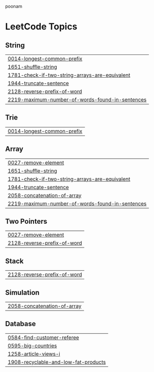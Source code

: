poonam

<!---LeetCode Topics Start-->
# LeetCode Topics
## String
|  |
| ------- |
| [0014-longest-common-prefix](https://github.com/darahan11416/LEETCODE/tree/master/0014-longest-common-prefix) |
| [1651-shuffle-string](https://github.com/darahan11416/LEETCODE/tree/master/1651-shuffle-string) |
| [1781-check-if-two-string-arrays-are-equivalent](https://github.com/darahan11416/LEETCODE/tree/master/1781-check-if-two-string-arrays-are-equivalent) |
| [1944-truncate-sentence](https://github.com/darahan11416/LEETCODE/tree/master/1944-truncate-sentence) |
| [2128-reverse-prefix-of-word](https://github.com/darahan11416/LEETCODE/tree/master/2128-reverse-prefix-of-word) |
| [2219-maximum-number-of-words-found-in-sentences](https://github.com/darahan11416/LEETCODE/tree/master/2219-maximum-number-of-words-found-in-sentences) |
## Trie
|  |
| ------- |
| [0014-longest-common-prefix](https://github.com/darahan11416/LEETCODE/tree/master/0014-longest-common-prefix) |
## Array
|  |
| ------- |
| [0027-remove-element](https://github.com/darahan11416/LEETCODE/tree/master/0027-remove-element) |
| [1651-shuffle-string](https://github.com/darahan11416/LEETCODE/tree/master/1651-shuffle-string) |
| [1781-check-if-two-string-arrays-are-equivalent](https://github.com/darahan11416/LEETCODE/tree/master/1781-check-if-two-string-arrays-are-equivalent) |
| [1944-truncate-sentence](https://github.com/darahan11416/LEETCODE/tree/master/1944-truncate-sentence) |
| [2058-concatenation-of-array](https://github.com/darahan11416/LEETCODE/tree/master/2058-concatenation-of-array) |
| [2219-maximum-number-of-words-found-in-sentences](https://github.com/darahan11416/LEETCODE/tree/master/2219-maximum-number-of-words-found-in-sentences) |
## Two Pointers
|  |
| ------- |
| [0027-remove-element](https://github.com/darahan11416/LEETCODE/tree/master/0027-remove-element) |
| [2128-reverse-prefix-of-word](https://github.com/darahan11416/LEETCODE/tree/master/2128-reverse-prefix-of-word) |
## Stack
|  |
| ------- |
| [2128-reverse-prefix-of-word](https://github.com/darahan11416/LEETCODE/tree/master/2128-reverse-prefix-of-word) |
## Simulation
|  |
| ------- |
| [2058-concatenation-of-array](https://github.com/darahan11416/LEETCODE/tree/master/2058-concatenation-of-array) |
## Database
|  |
| ------- |
| [0584-find-customer-referee](https://github.com/darahan11416/LEETCODE/tree/master/0584-find-customer-referee) |
| [0595-big-countries](https://github.com/darahan11416/LEETCODE/tree/master/0595-big-countries) |
| [1258-article-views-i](https://github.com/darahan11416/LEETCODE/tree/master/1258-article-views-i) |
| [1908-recyclable-and-low-fat-products](https://github.com/darahan11416/LEETCODE/tree/master/1908-recyclable-and-low-fat-products) |
<!---LeetCode Topics End-->